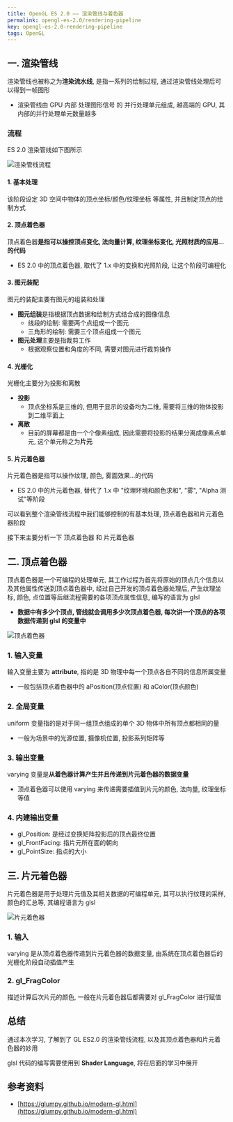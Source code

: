 ```yaml
---
title: OpenGL ES 2.0 —— 渲染管线与着色器
permalink: opengl-es-2.0/rendering-pipeline
key: opengl-es-2.0-rendering-pipeline
tags: OpenGL
---
```


## 一. 渲染管线
渲染管线也被称之为**渲染流水线**, 是指一系列的绘制过程, 通过渲染管线处理后可以得到一帧图形
 - 渲染管线由 GPU 内部 处理图形信号 的 并行处理单元组成, 越高端的 GPU, 其内部的并行处理单元数量越多

### 流程
ES 2.0 渲染管线如下图所示

![渲染管线流程](https://i.loli.net/2019/08/09/HGUME1hNWXQoJ5c.jpg)

<!--more-->

#### 1. 基本处理
该阶段设定 3D 空间中物体的顶点坐标/颜色/纹理坐标 等属性, 并且制定顶点的绘制方式

#### 2. 顶点着色器
顶点着色器**是指可以操控顶点变化, 法向量计算, 纹理坐标变化, 光照材质的应用...的代码**
- ES 2.0 中的顶点着色器, 取代了 1.x 中的变换和光照阶段, 让这个阶段可编程化

#### 3. 图元装配
图元的装配主要有图元的组装和处理
- **图元组装**是指根据顶点数据和绘制方式结合成的图像信息
  - 线段的绘制: 需要两个点组成一个图元
  - 三角形的绘制: 需要三个顶点组成一个图元
- **图元处理**主要是指裁剪工作
  -  根据观察位置和角度的不同, 需要对图元进行裁剪操作

#### 4. 光栅化
光栅化主要分为投影和离散
- **投影**
  - 顶点坐标系是三维的, 但用于显示的设备均为二维, 需要将三维的物体投影到二维平面上
- **离散**
  - 目前的屏幕都是由一个个像素组成, 因此需要将投影的结果分离成像素点单元, 这个单元称之为**片元**

#### 5. 片元着色器
片元着色器是指可以操作纹理, 颜色, 雾面效果...的代码
- ES 2.0 中的片元着色器, 替代了 1.x 中 "纹理环境和颜色求和", "雾", "Alpha 测试"等阶段

可以看到整个渲染管线流程中我们能够控制的有基本处理, 顶点着色器和片元着色器阶段

接下来主要分析一下 顶点着色器 和 片元着色器

## 二. 顶点着色器
顶点着色器是一个可编程的处理单元, 其工作过程为首先将原始的顶点几个信息以及其他属性传送到顶点着色器中, 经过自己开发的顶点着色器处理后, 产生纹理坐标, 颜色, 点位置等后继流程需要的各项顶点属性信息, 编写的语言为 glsl
- **数据中有多少个顶点, 管线就会调用多少次顶点着色器, 每次讲一个顶点的各项数据传递到 glsl 的变量中**

![顶点着色器](https://i.loli.net/2019/08/02/5d43e61f6284154123.jpg)

### 1. 输入变量
输入变量主要为 **attribute**, 指的是 3D 物理中每一个顶点各自不同的信息所属变量
- 一般包括顶点着色器中的 aPosition(顶点位置) 和 aColor(顶点颜色)

### 2. 全局变量
uniform 变量指的是对于同一组顶点组成的单个 3D 物体中所有顶点都相同的量
- 一般为场景中的光源位置, 摄像机位置, 投影系列矩阵等

### 3. 输出变量
varying 变量是**从着色器计算产生并且传递到片元着色器的数据变量**
- 顶点着色器可以使用 varying 来传递需要插值到片元的颜色, 法向量, 纹理坐标等值

### 4. 内建输出变量
- gl_Position: 是经过变换矩阵投影后的顶点最终位置
- gl_FrontFacing: 指片元所在面的朝向
- gl_PointSize: 指点的大小

## 三. 片元着色器
片元着色器是用于处理片元值及其相关数据的可编程单元, 其可以执行纹理的采样, 颜色的汇总等, 其编程语言为 glsl

![片元着色器](https://i.loli.net/2019/08/09/bTwuME1VsilHI2X.jpg)

### 1. 输入
varying 是从顶点着色器传递到片元着色器的数据变量, 由系统在顶点着色器后的光栅化阶段自动插值产生

### 2. gl_FragColor
描述计算后次片元的颜色, 一般在片元着色器后都需要对 gl_FragColor 进行赋值

## 总结
通过本次学习, 了解到了 GL ES2.0 的渲染管线流程, 以及其顶点着色器和片元着色器的妙用

glsl 代码的编写需要使用到 **Shader Language**, 将在后面的学习中展开

## 参考资料
- [https://glumpy.github.io/modern-gl.html](https://glumpy.github.io/modern-gl.html)